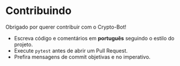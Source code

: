 # Contribuindo

Obrigado por querer contribuir com o Crypto-Bot!

- Escreva código e comentários em **português** seguindo o estilo do projeto.
- Execute `pytest` antes de abrir um Pull Request.
- Prefira mensagens de commit objetivas e no imperativo.


